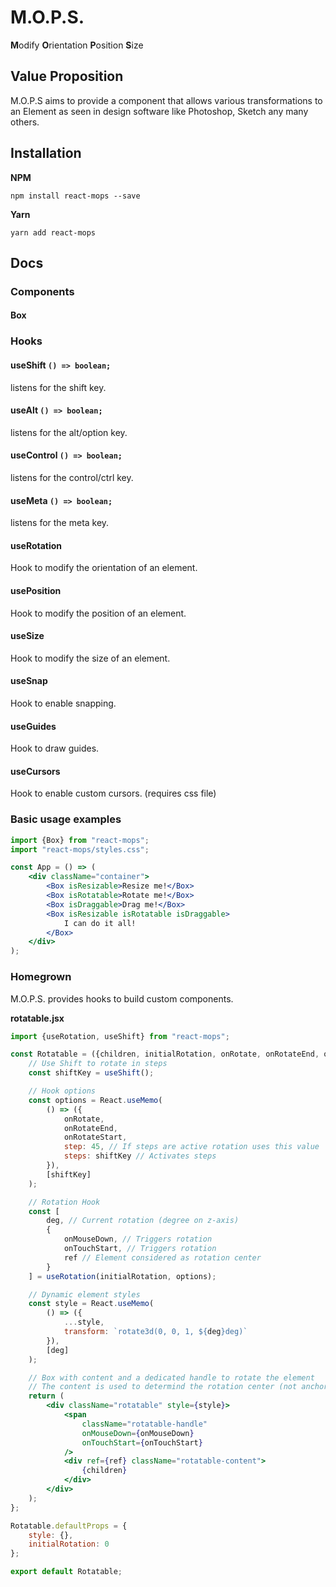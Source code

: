 # M.O.P.S.

**M**odify **O**rientation **P**osition **S**ize

## Value Proposition

M.O.P.S aims to provide a component that allows various transformations
to an Element as seen in design software like Photoshop, Sketch any many others.

## Installation

**NPM**

```shell
npm install react-mops --save
```

**Yarn**

```shell
yarn add react-mops
```

## Docs

### Components

#### Box

### Hooks

#### useShift `() => boolean;`

listens for the shift key.

#### useAlt `() => boolean;`

listens for the alt/option key.

#### useControl `() => boolean;`

listens for the control/ctrl key.

#### useMeta `() => boolean;`

listens for the meta key.

#### useRotation

Hook to modify the orientation of an element.

#### usePosition

Hook to modify the position of an element.

#### useSize

Hook to modify the size of an element.

#### useSnap

Hook to enable snapping.

#### useGuides

Hook to draw guides.

#### useCursors

Hook to enable custom cursors. (requires css file)


### Basic usage examples

```jsx
import {Box} from "react-mops";
import "react-mops/styles.css";

const App = () => (
    <div className="container">
        <Box isResizable>Resize me!</Box>
        <Box isRotatable>Rotate me!</Box>
        <Box isDraggable>Drag me!</Box>
        <Box isResizable isRotatable isDraggable>
            I can do it all!
        </Box>
    </div>
);
```

### Homegrown

M.O.P.S. provides hooks to build custom components.

**rotatable.jsx**

```jsx
import {useRotation, useShift} from "react-mops";

const Rotatable = ({children, initialRotation, onRotate, onRotateEnd, onRotateStart, style}) => {
    // Use Shift to rotate in steps
    const shiftKey = useShift();

    // Hook options
    const options = React.useMemo(
        () => ({
            onRotate,
            onRotateEnd,
            onRotateStart,
            step: 45, // If steps are active rotation uses this value
            steps: shiftKey // Activates steps
        }),
        [shiftKey]
    );

    // Rotation Hook
    const [
        deg, // Current rotation (degree on z-axis)
        {
            onMouseDown, // Triggers rotation
            onTouchStart, // Triggers rotation
            ref // Element considered as rotation center
        }
    ] = useRotation(initialRotation, options);

    // Dynamic element styles
    const style = React.useMemo(
        () => ({
            ...style,
            transform: `rotate3d(0, 0, 1, ${deg}deg)`
        }),
        [deg]
    );

    // Box with content and a dedicated handle to rotate the element
    // The content is used to determind the rotation center (not anchor point)
    return (
        <div className="rotatable" style={style}>
            <span
                className="rotatable-handle"
                onMouseDown={onMouseDown}
                onTouchStart={onTouchStart}
            />
            <div ref={ref} className="rotatable-content">
                {children}
            </div>
        </div>
    );
};

Rotatable.defaultProps = {
    style: {},
    initialRotation: 0
};

export default Rotatable;
```
